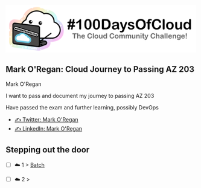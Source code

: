 <p align="center">
  <img src="banner.png">
</p>


## Mark O'Regan: Cloud Journey to Passing AZ 203

Mark O'Regan 

I want to pass and document my journey to passing AZ 203 

Have passed the exam and further learning, possibly DevOps  

- [✍️ Twitter: Mark O'Regan](https://twitter.com/devopscomet)
- [✍️ LinkedIn: Mark O'Regan](https://www.linkedin.com/in/mark-o-regan-37a3259/)

## Stepping out the door

- [ ] ☁️ 1 > [Batch](Journey/001/Readme.md)
- [ ] ☁️ 2 > [](Journey/002/Readme.md)



